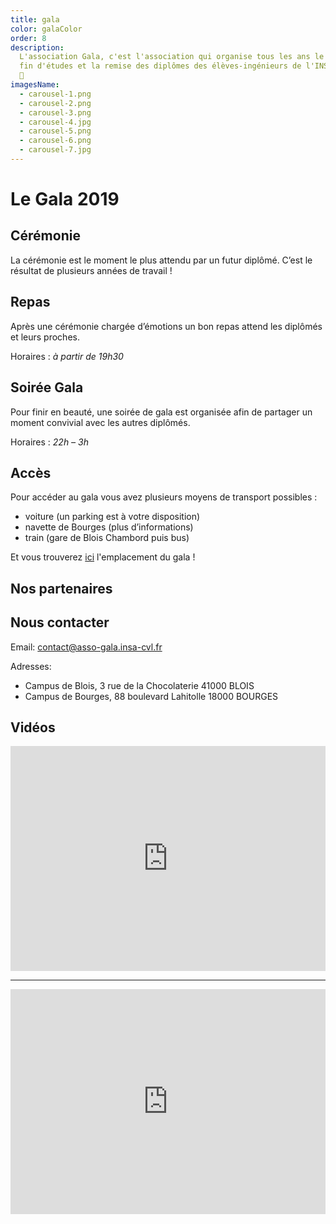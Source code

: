 ```yaml
---
title: gala
color: galaColor
order: 8
description:
  L'association Gala, c'est l'association qui organise tous les ans le bal de
  fin d'études et la remise des diplômes des élèves-ingénieurs de l'INSA CVL !
  🎉
imagesName:
  - carousel-1.png
  - carousel-2.png
  - carousel-3.png
  - carousel-4.jpg
  - carousel-5.png
  - carousel-6.png
  - carousel-7.jpg
---
```


# Le Gala 2019

<campus-center>
  <campus-responsive-image
    folder-name="federation/gala"
    name="logo.png"
    max-width="200"></campus-responsive-image>
</campus-center>

## Cérémonie

<campus-center>
  <campus-responsive-image
    folder-name="federation/gala"
    name="coiffes.jpg"
    max-width="400"></campus-responsive-image>
</campus-center>

La cérémonie est le moment le plus attendu par un futur diplômé. C’est le
résultat de plusieurs années de travail !

## Repas

<campus-center>
  <campus-responsive-image
    folder-name="federation/gala"
    name="diner.jpg"
    max-width="400"></campus-responsive-image>
</campus-center>

Après une cérémonie chargée d’émotions un bon repas attend les diplômés et leurs
proches.

Horaires : _à partir de 19h30_

## Soirée Gala

<campus-center>
  <campus-responsive-image
    folder-name="federation/gala"
    name="gala.jpg"
    max-width="400"></campus-responsive-image>
</campus-center>

Pour finir en beauté, une soirée de gala est organisée afin de partager un
moment convivial avec les autres diplômés.

Horaires : _22h – 3h_

## Accès

<campus-center>
  <campus-responsive-image
    folder-name="federation/gala"
    name="salle-gala.jpg"
    max-width="400"></campus-responsive-image>
</campus-center>

Pour accéder au gala vous avez plusieurs moyens de transport possibles :

- voiture (un parking est à votre disposition)
- navette de Bourges (plus d’informations)
- train (gare de Blois Chambord puis bus)

Et vous trouverez [ici](https://goo.gl/maps/C2xyxvkWXCNvDmtg7) l'emplacement du
gala !

## Nos partenaires

<campus-center>
  <campus-carousel :names="imagesName" folder-name="federation/gala"></campus-carousel>
</campus-center>

## Nous contacter

Email: contact@asso-gala.insa-cvl.fr

Adresses:

- Campus de Blois, 3 rue de la Chocolaterie 41000 BLOIS
- Campus de Bourges, 88 boulevard Lahitolle 18000 BOURGES

## Vidéos

<iframe
  src="https://player.vimeo.com/video/184872959"
  width="100%"
  height="360"
  frameborder="0"
  allowfullscreen="">
</iframe>

---

<iframe
  src="https://player.vimeo.com/video/141761625"
  width="100%"
  height="360"
  frameborder="0"
  allowfullscreen="">
</iframe>
